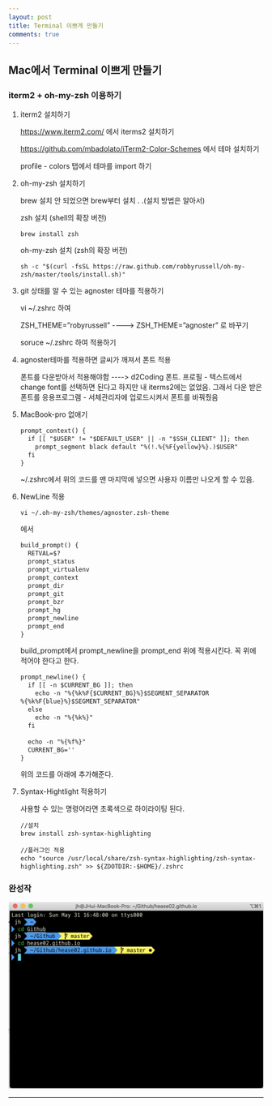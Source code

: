 ```yaml
---
layout: post
title: Terminal 이쁘게 만들기
comments: true
---
```




## Mac에서 Terminal 이쁘게 만들기



### iterm2 + oh-my-zsh  이용하기



1. iterm2 설치하기 

   https://www.iterm2.com/ 에서 iterms2 설치하기 

   https://github.com/mbadolato/iTerm2-Color-Schemes 에서 테마 설치하기

   profile - colors 탭에서 테마를 import 하기

   

2. oh-my-zsh 설치하기

   brew 설치 안 되었으면 brew부터 설치 . .(설치 방법은 알아서)

   zsh 설치 (shell의 확장 버전)

   ```shell
   brew install zsh
   ```

   oh-my-zsh 설치 (zsh의 확장 버전)

   ~~~shell
   sh -c "$(curl -fsSL https://raw.github.com/robbyrussell/oh-my-zsh/master/tools/install.sh)"
   ~~~

3. git 상태를 알 수 있는 agnoster 테마를 적용하기

   vi ~/.zshrc 하여

   ZSH_THEME=”robyrussell”  ----> ZSH_THEME=”agnoster” 로 바꾸기

   soruce ~/.zshrc 하여 적용하기 

4. agnoster테마를 적용하면 글씨가 깨져서 폰트 적용 

   폰트를 다운받아서 적용해야함 ----> d2Coding 폰트.  프로필 - 텍스트에서 change font를 선택하면 된다고 하지만 내 iterms2에는 없었음. 그래서 다운 받은 폰트를 응용프로그램 - 서체관리자에 업로드시켜서 폰트를 바꿔줬음 

5. MacBook-pro 없애기

   ~~~shell
   prompt_context() {
     if [[ "$USER" != "$DEFAULT_USER" || -n "$SSH_CLIENT" ]]; then
       prompt_segment black default "%(!.%{%F{yellow}%}.)$USER"
     fi
   }
   ~~~

   ~/.zshrc에서 위의 코드를 맨 마지막에 넣으면 사용자 이름만 나오게 할 수 있음. 

6. NewLine 적용

   ~~~shell
   vi ~/.oh-my-zsh/themes/agnoster.zsh-theme
   ~~~

   에서 

   ~~~shell
   build_prompt() {
     RETVAL=$?
     prompt_status
     prompt_virtualenv
     prompt_context
     prompt_dir
     prompt_git
     prompt_bzr
     prompt_hg
     prompt_newline 
     prompt_end
   }
   ~~~

   build_prompt에서 prompt_newline을 prompt_end 위에 적용시킨다. 꼭 위에 적어야 한다고 한다. 

   ~~~shell
   prompt_newline() {
     if [[ -n $CURRENT_BG ]]; then
       echo -n "%{%k%F{$CURRENT_BG}%}$SEGMENT_SEPARATOR
   %{%k%F{blue}%}$SEGMENT_SEPARATOR"
     else
       echo -n "%{%k%}"
     fi
   
     echo -n "%{%f%}"
     CURRENT_BG=''
   }
   ~~~

   위의 코드를 아래에 추가해준다. 

7. Syntax-Hightlight 적용하기 

   사용할 수 있는 명령어라면 초록색으로 하이라이팅 된다. 

   ~~~shell
   //설치 
   brew install zsh-syntax-highlighting
   
   //플러그인 적용
   echo "source /usr/local/share/zsh-syntax-highlighting/zsh-syntax-highlighting.zsh" >> ${ZDOTDIR:-$HOME}/.zshrc
   ~~~



### 완성작

![terminal](../assets/img/terminal.png)

---

